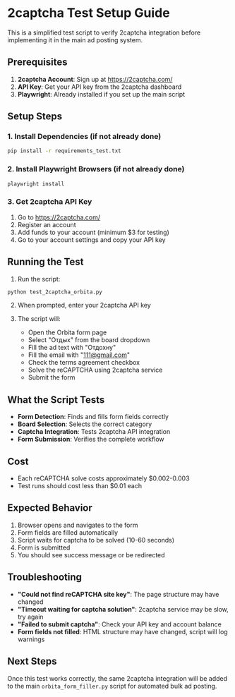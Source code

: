 # 2captcha Test Setup Guide

This is a simplified test script to verify 2captcha integration before implementing it in the main ad posting system.

## Prerequisites

1. **2captcha Account**: Sign up at https://2captcha.com/
2. **API Key**: Get your API key from the 2captcha dashboard
3. **Playwright**: Already installed if you set up the main script

## Setup Steps

### 1. Install Dependencies (if not already done)
```bash
pip install -r requirements_test.txt
```

### 2. Install Playwright Browsers (if not already done)
```bash
playwright install
```

### 3. Get 2captcha API Key
1. Go to https://2captcha.com/
2. Register an account
3. Add funds to your account (minimum $3 for testing)
4. Go to your account settings and copy your API key

## Running the Test

1. Run the script:
```bash
python test_2captcha_orbita.py
```

2. When prompted, enter your 2captcha API key

3. The script will:
   - Open the Orbita form page
   - Select "Отдых" from the board dropdown
   - Fill the ad text with "Отдохну"
   - Fill the email with "111@gmail.com"
   - Check the terms agreement checkbox
   - Solve the reCAPTCHA using 2captcha service
   - Submit the form

## What the Script Tests

- **Form Detection**: Finds and fills form fields correctly
- **Board Selection**: Selects the correct category
- **Captcha Integration**: Tests 2captcha API integration
- **Form Submission**: Verifies the complete workflow

## Cost

- Each reCAPTCHA solve costs approximately $0.002-0.003
- Test runs should cost less than $0.01 each

## Expected Behavior

1. Browser opens and navigates to the form
2. Form fields are filled automatically
3. Script waits for captcha to be solved (10-60 seconds)
4. Form is submitted
5. You should see success message or be redirected

## Troubleshooting

- **"Could not find reCAPTCHA site key"**: The page structure may have changed
- **"Timeout waiting for captcha solution"**: 2captcha service may be slow, try again
- **"Failed to submit captcha"**: Check your API key and account balance
- **Form fields not filled**: HTML structure may have changed, script will log warnings

## Next Steps

Once this test works correctly, the same 2captcha integration will be added to the main `orbita_form_filler.py` script for automated bulk ad posting. 